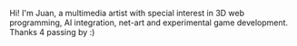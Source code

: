 Hi! I'm Juan, a multimedia artist with special interest in 3D web programming, AI integration, net-art and experimental game development.<br>
Thanks 4 passing by :)
